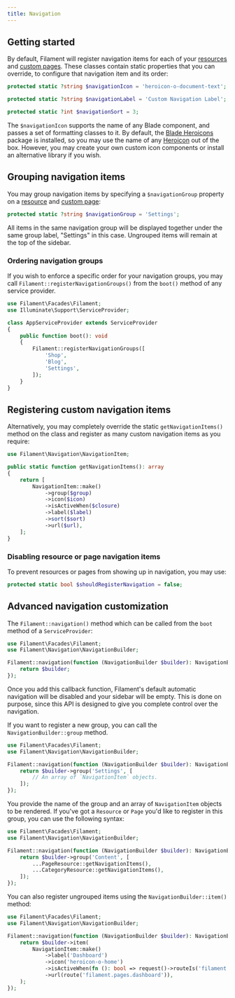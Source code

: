 ```yaml
---
title: Navigation
---
```


## Getting started

By default, Filament will register navigation items for each of your [resources](resources) and [custom pages](pages). These classes contain static properties that you can override, to configure that navigation item and its order:

```php
protected static ?string $navigationIcon = 'heroicon-o-document-text';

protected static ?string $navigationLabel = 'Custom Navigation Label';

protected static ?int $navigationSort = 3;
```

The `$navigationIcon` supports the name of any Blade component, and passes a set of formatting classes to it. By default, the [Blade Heroicons](https://github.com/blade-ui-kit/blade-heroicons) package is installed, so you may use the name of any [Heroicon](https://heroicons.com) out of the box. However, you may create your own custom icon components or install an alternative library if you wish.

## Grouping navigation items

You may group navigation items by specifying a `$navigationGroup` property on a [resource](resources) and [custom page](pages):

```php
protected static ?string $navigationGroup = 'Settings';
```

All items in the same navigation group will be displayed together under the same group label, "Settings" in this case. Ungrouped items will remain at the top of the sidebar.

### Ordering navigation groups

If you wish to enforce a specific order for your navigation groups, you may call `Filament::registerNavigationGroups()` from the `boot()` method of any service provider.

```php
use Filament\Facades\Filament;
use Illuminate\Support\ServiceProvider;

class AppServiceProvider extends ServiceProvider
{
    public function boot(): void
    {
        Filament::registerNavigationGroups([
            'Shop',
            'Blog',
            'Settings',
        ]);
    }
}
```

## Registering custom navigation items

Alternatively, you may completely override the static `getNavigationItems()` method on the class and register as many custom navigation items as you require:

```php
use Filament\Navigation\NavigationItem;

public static function getNavigationItems(): array
{
    return [
        NavigationItem::make()
            ->group($group)
            ->icon($icon)
            ->isActiveWhen($closure)
            ->label($label)
            ->sort($sort)
            ->url($url),
    ];
}
```

### Disabling resource or page navigation items

To prevent resources or pages from showing up in navigation, you may use:

```php
protected static bool $shouldRegisterNavigation = false;
```

## Advanced navigation customization

The `Filament::navigation()` method which can be called from the `boot` method of a `ServiceProvider`:

```php
use Filament\Facades\Filament;
use Filament\Navigation\NavigationBuilder;

Filament::navigation(function (NavigationBuilder $builder): NavigationBuilder {
    return $builder;
});
```

Once you add this callback function, Filament's default automatic navigation will be disabled and your sidebar will be empty. This is done on purpose, since this API is designed to give you complete control over the navigation.

If you want to register a new group, you can call the `NavigationBuilder::group` method.

```php
use Filament\Facades\Filament;
use Filament\Navigation\NavigationBuilder;

Filament::navigation(function (NavigationBuilder $builder): NavigationBuilder {
    return $builder->group('Settings', [
        // An array of `NavigationItem` objects.
    ]);
});
```

You provide the name of the group and an array of `NavigationItem` objects to be rendered. If you've got a `Resource` or `Page` you'd like to register in this group, you can use the following syntax:

```php
use Filament\Facades\Filament;
use Filament\Navigation\NavigationBuilder;

Filament::navigation(function (NavigationBuilder $builder): NavigationBuilder {
    return $builder->group('Content', [
        ...PageResource::getNavigationItems(),
        ...CategoryResource::getNavigationItems(),
    ]);
});
```

You can also register ungrouped items using the `NavigationBuilder::item()` method:

```php
use Filament\Facades\Filament;
use Filament\Navigation\NavigationBuilder;

Filament::navigation(function (NavigationBuilder $builder): NavigationBuilder {
    return $builder->item(
        NavigationItem::make()
            ->label('Dashboard')
            ->icon('heroicon-o-home')
            ->isActiveWhen(fn (): bool => request()->routeIs('filament.pages.dashboard'))
            ->url(route('filament.pages.dashboard')),
    );
});
```
